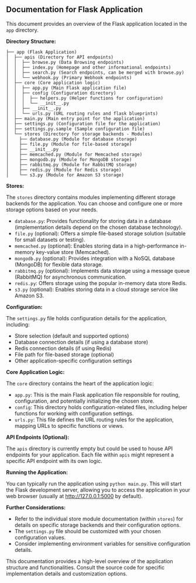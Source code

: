 ## Documentation for Flask Application

This document provides an overview of the Flask application located in the `app` directory.

**Directory Structure:**

```
├── app (Flask Application)
│  ├── apis (Directory for API endpoints)
│  │  ├── browse.py (Data Browsing endpoints)
│  │  ├── index.py (Homepage and other informational endpoints)
│  │  ├── search.py (Search endpoints, can be merged with browse.py)
│  │  └── webhook.py (Primary Webhook endpoints)
│  ├── core (Core application logic)
│  │  ├── app.py (Main Flask application file)
│  │  ├── config (Configuration directory)
│  │  │  ├── helpers.py (Helper functions for configuration)
│  │  │  └── __init__.py
│  │  ├── __init__.py
│  │  └── urls.py (URL routing rules and flask blueprints)
│  ├── main.py (Main entry point for the application)
│  ├── settings.py (Configuration file for the application)
│  ├── settings.py.sample (Sample configuration file)
│  └── stores (Directory for storage backends - Modules)
│    ├── database.py (Module for database storage)
│    ├── file.py (Module for file-based storage)
│    ├── __init__.py
│    ├── memcached.py (Module for Memcached storage)
│    ├── mongodb.py (Module for MongoDB storage)
│    ├── rabbitmq.py (Module for RabbitMQ storage)
│    ├── redis.py (Module for Redis storage)
│    └── s3.py (Module for Amazon S3 storage)
```

**Stores:**

The `stores` directory contains modules implementing different storage backends for the application. You can choose and configure one or more storage options based on your needs.

- `database.py`: Provides functionality for storing data in a database (implementation details depend on the chosen database technology).
- `file.py` (optional): Offers a simple file-based storage solution (suitable for small datasets or testing).
- `memcached.py` (optional): Enables storing data in a high-performance in-memory key-value store (Memcached).
- `mongodb.py` (optional): Provides integration with a NoSQL database (MongoDB) for flexible data storage.
- `rabbitmq.py` (optional): Implements data storage using a message queue (RabbitMQ) for asynchronous communication.
- `redis.py`: Offers storage using the popular in-memory data store Redis.
- `s3.py` (optional): Enables storing data in a cloud storage service like Amazon S3.

**Configuration:**

The `settings.py` file holds configuration details for the application, including:

- Store selection (default and supported options)
- Database connection details (if using a database store)
- Redis connection details (if using Redis)
- File path for file-based storage (optional)
- Other application-specific configuration settings

**Core Application Logic:**

The `core` directory contains the heart of the application logic:

- `app.py`: This is the main Flask application file responsible for routing, configuration, and potentially initializing the chosen store.
- `config`: This directory holds configuration-related files, including helper functions for working with configuration settings.
- `urls.py`: This file defines the URL routing rules for the application, mapping URLs to specific functions or views.

**API Endpoints (Optional):**

The `apis` directory is currently empty but could be used to house API endpoints for your application. Each file within `apis` might represent a specific API endpoint with its own logic.

**Running the Application:**

You can typically run the application using `python main.py`. This will start the Flask development server, allowing you to access the application in your web browser (usually at http://127.0.0.1:5000 by default).

**Further Considerations:**

- Refer to the individual store module documentation (within `stores`) for details on specific storage backends and their configuration options.
- The `settings.py` file should be customized with your chosen configuration values.
- Consider implementing environment variables for sensitive configuration details.

This documentation provides a high-level overview of the application structure and functionalities. Consult the source code for specific implementation details and customization options.
